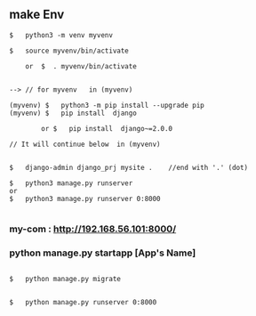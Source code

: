 
##  make Env

```
$   python3 -m venv myvenv

$   source myvenv/bin/activate

    or  $  . myvenv/bin/activate
  
  
--> // for myvenv   in (myvenv)

(myvenv) $   python3 -m pip install --upgrade pip
(myvenv) $   pip install  django

        or $   pip install  django~=2.0.0

// It will continue below  in (myvenv)


$   django-admin django_prj mysite .    //end with '.' (dot)

$   python3 manage.py runserver
or
$   python3 manage.py runserver 0:8000


```



###  my-com  :   http://192.168.56.101:8000/


###  python manage.py startapp [App's Name]

```

$   python manage.py migrate


$   python manage.py runserver 0:8000
```


